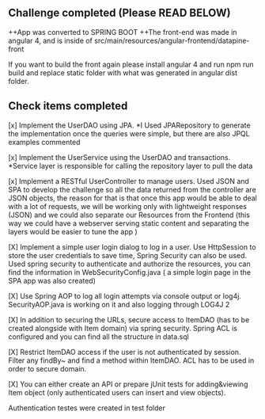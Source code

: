 Challenge completed (Please READ BELOW)
------

++App was converted to SPRING BOOT
++The front-end was made in angular 4, and is inside of src/main/resources/angular-frontend/datapine-front

If you want to build the front again please install angular 4 and run npm run build and replace static folder with what was generated in angular dist folder.


Check items completed
---


[x] Implement the UserDAO using JPA.
*I Used JPARepository to generate the implementation  once the queries were simple, but there are also JPQL examples commented 

[x]  Implement the UserService using the UserDAO and transactions.
*Service layer is responsible for calling the repository layer to pull the data 

[x] Implement a RESTful UserController to manage users.
Used JSON and SPA to develop the challenge so all the data returned from the controller are JSON objects, the reason for that is that once this app would be able to deal with a lot of requests, we will be working only with lightweight responses (JSON) and we could also separate our Resources from the Frontend (this way we could have a webserver serving static content and separating the layers would be easier to tune the app )

[X] Implement a simple user login dialog to log in a user. Use HttpSession to store the user credentials to save time, Spring Security can also be used.
Used spring security to authenticate and authorize the resources, you can find the information in WebSecurityConfig.java ( a simple login page in the SPA app was also created)

[X] Use Spring AOP to log all login attempts via console output or log4j.
SecurityAOP.java is working on it and also logging through LOG4J 2

[X] In addition to securing the URLs, secure access to ItemDAO (has to be created alongside with Item domain) via spring security.
Spring ACL is configured and you can find all the structure in data.sql

[X]  Restrict ItemDAO access if the user is not authenticated by session. Filter any findBy~ and find a method within ItemDAO. ACL has to be used in order to secure domain.

[X]  You can either create an API or prepare jUnit tests for adding&viewing Item object (only authenticated users can insert and view objects).

Authentication testes were created in test folder